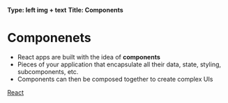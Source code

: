 **Type: left img + text**
**Title: Components**

# Componenets
* React apps are built with the idea of **components**
* Pieces of your application that encapsulate all their data, state, styling, subcomponents, etc.
* Components can then be composed together to create complex UIs

[React](./react.png)